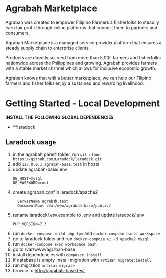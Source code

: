 # Agrabah Marketplace

Agrabah was created to empower Filipino Farmers & Fisherfolks to steadily earn fair profit through online platforms that connect them to partners and consumers.

Agrabah Marketplace is a managed service provider platform that ensures a steady supply chain to enterprise clients.

Products are directly sourced from more than 5,000 farmers and fisherfolks nationwide across the Philippines and growing. Agrabah provides farmers with a stable market channel which allows for inclusive economic growth.

Agrabah knows that with a better marketplace, we can help our Filipino farmers and fisher folks enjoy a sustained and rewarding livelihood.

# Getting Started - Local Development

**INSTALL THE FOLLOWING GLOBAL DEPENDENCIES**

* **laradock

## Laradock usage
1. in the agrabah parent folder, run ```git clone https://github.com/Laradock/laradock.git```
1. add ```127.0.0.1 agrabah-base.test``` in hosts
1. update agrabah-base/.env
    ```
    DB_HOST=mysql
    DB_PASSWORD=root
    ```
1. create agrabah.conf in laradock/apache2
    ```
      ServerName agrabah.test
      DocumentRoot /var/www/agrabah-base/public/
    ```
1. rename laradock/.env.example to .env and update laradock/.env
    ```
    PHP_VERSION=7.3
    ```
1. run ```docker-compose build php-fpm``` and ```docker-compose build workspace```
1. go to laradock folder and run ```docker-compose up -d apache2 mysql```
1. run ```docker-compose exec workspace bash```
1. go to /var/www/agrabah-base
1. install dependencies with ```composer install```    
1. if database is empty, install migration with ```artisan migrate:install```
1. run migration ```artisan migrate```
1. browse to http://agrabah-base.test